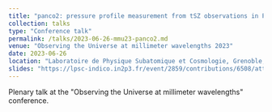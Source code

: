```yaml
---
title: "panco2: pressure profile measurement from tSZ observations in Python"
collection: talks
type: "Conference talk"
permalink: /talks/2023-06-26-mmu23-panco2.md
venue: "Observing the Universe at millimeter wavelengths 2023"
date: 2023-06-26
location: "Laboratoire de Physique Subatomique et Cosmologie, Grenoble, France"
slides: "https://lpsc-indico.in2p3.fr/event/2859/contributions/6508/attachments/4841/7152/keruzore_mmu2023_panco2.pdf"
---
```


Plenary talk at the "Observing the Universe at millimeter wavelengths" conference.
